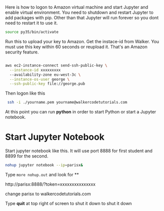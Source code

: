 
Here is how to logon to Amazon virtual machine and start Jupyter and enable virtual environment.  You need to shutdown and restart Jupyter to add packages with pip.  Other than that Jupyter will run forever so you dont need to restart it to use it.  

```bash
source py35/bin/activate
```

Run this to upload your key to Amazon.  Get the instace-id from Walker.  You must use this key within 60 seconds or reupload it.  That's an Amazon security feature.

```bash

aws ec2-instance-connect send-ssh-public-key \
  --instance-id xxxxxxxxx
  --availability-zone eu-west-3c \
  --instance-os-user george \
  --ssh-public-key file://george.pub
```

Then logon like this

```bash   
 ssh -i ./yourname.pem yourname@walkercodetutorials.com
```
 
 At this point you can run **python** in order to start Python or start a Jupyter notebook.
 
 
 # Start Jupyter Notebook
 Start jupyter notebook like this. It will use port 8888 for first student and 8899 for the second.
 
 ```bash
 nohup jupyter notebook --ip=parisx&
 ````
 Type `more nohup.out` and look for **
 
 http://parisx:8888/?token=xxxxxxxxxxxxxxx
 
 change parisx to walkercodetutorials.com
 
 Type **quit** at top right of screen to shut it down to shut it down
